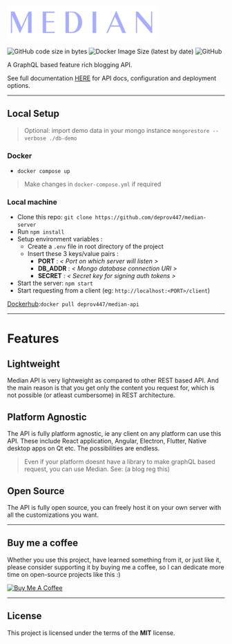 <img src="./src/frontend/static/fullLength.png" width="350" height="80"/>

![GitHub code size in bytes](https://img.shields.io/github/languages/code-size/deprov447/median-api?style=for-the-badge)
![Docker Image Size (latest by date)](https://img.shields.io/docker/image-size/deprov447/median-api?style=for-the-badge)
![GitHub](https://img.shields.io/github/license/deprov447/median-server?style=for-the-badge)

A GraphQL based feature rich blogging API.

See full documentation [HERE](https://median-api-docs.netlify.app/) for API docs, configuration and deployment options.

---

## Local Setup

> Optional: import demo data in your mongo instance `mongorestore --verbose ./db-demo`

### Docker

- `docker compose up`
> Make changes in `docker-compose.yml` if required

### Local machine

- Clone this repo: `git clone https://github.com/deprov447/median-server`
- Run `npm install`
- Setup environment variables :
  - Create a `.env` file in root directory of the project
  - Insert these 3 keys/value pairs :
    - **PORT** : _< Port on which server will listen >_
    - **DB_ADDR** : _< Mongo database connection URI >_
    - **SECRET** : _< Secret key for signing auth tokens >_
- Start the server: `npm start`
- Start requesting from a client (eg: `http://localhost:<PORT>/client`)

[Dockerhub](https://hub.docker.com/r/deprov447/median-api):`docker pull deprov447/median-api`

---

# Features

## Lightweight

Median API is very lightweight as compared to other REST based API. And the main reason is that you get only the content you request for, which is not possible (or atleast cumbersome) in REST architecture.

## Platform Agnostic

The API is fully platform agnostic, ie any client on any platform can use this API. These include React application, Angular, Electron, Flutter, Native desktop apps on Qt etc. The possibilities are endless.

> Even if your platform doesnt have a library to make graphQL based request, you can use Median. See: (a blog reg this)

## Open Source

The API is fully open source, you can freely host it on your own server with all the customizations you want.

---

## Buy me a coffee

Whether you use this project, have learned something from it, or just like it, please consider supporting it by buying me a coffee, so I can dedicate more time on open-source projects like this :)

<a href="https://www.buymeacoffee.com/deprov447" target="_blank"><img src="https://www.buymeacoffee.com/assets/img/guidelines/download-assets-sm-1.svg" alt="Buy Me A Coffee" ></a>

---

## License

This project is licensed under the terms of the **MIT** license.
